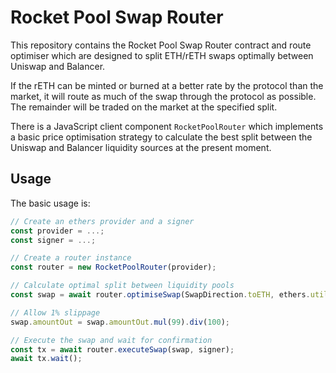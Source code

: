# Rocket Pool Swap Router

This repository contains the Rocket Pool Swap Router contract and route optimiser which are
designed to split ETH/rETH swaps optimally between Uniswap and Balancer.

If the rETH can be minted or burned at a better rate by the protocol than the market, it will route as much of the
swap through the protocol as possible. The remainder will be traded on the market at the specified split.

There is a JavaScript client component `RocketPoolRouter` which implements a basic price optimisation
strategy to calculate the best split between the Uniswap and Balancer liquidity sources at the present moment.

## Usage

The basic usage is:

```js
// Create an ethers provider and a signer
const provider = ...;
const signer = ...;

// Create a router instance
const router = new RocketPoolRouter(provider);

// Calculate optimal split between liquidity pools
const swap = await router.optimiseSwap(SwapDirection.toETH, ethers.utils.parseEther('10'));

// Allow 1% slippage
swap.amountOut = swap.amountOut.mul(99).div(100);

// Execute the swap and wait for confirmation
const tx = await router.executeSwap(swap, signer);
await tx.wait();
```